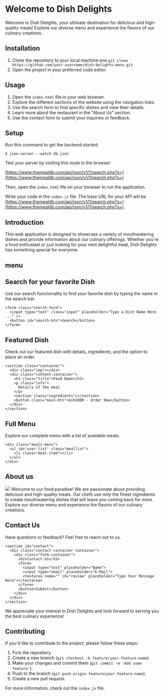 # Welcome to Dish Delights 
Welcome to Dish Delights, your ultimate destination for delicious and high-quality meals! Explore our diverse menu and experience the flavors of our culinary creations.
## Installation
1. Clone the repository to your local machine:one
`git clone https://github.com/your-username/dish-delights-menu.git
`
2. Open the project in your preferred code editor.
## Usage
1. Open the `index.html` file in your web browser.
2. Explore the different sections of the website using the navigation links.
3. Use the search form to find specific dishes and view their details.
4. Learn more about the restaurant in the "About Us" section.
5. Use the contact form to submit your inquiries or feedback.
## Setup
Run this command to get the backend started:

```console
$ json-server --watch db.json
```

Test your server by visiting this route in the browser:

[https://www.themealdb.com/api/json/v1/1/search.php?s=](https://www.themealdb.com/api/json/v1/1/search.php?s=)

Then, open the `index.html` file on your browser to run the application.

Write your code in the `index.js` file. The base URL for your API will be
[https://www.themealdb.com/api/json/v1/1/search.php?s=](https://www.themealdb.com/api/json/v1/1/search.php?s=).
## Introduction
This web application is designed to showcase a variety of mouthwatering dishes and provide information about our culinary offerings. Whether you're a food enthusiast or just looking for your next delightful meal, Dish Delights has something special for everyone.
## menu
## Search for your favorite Dish
Use our search functionality to find your favorite dish by typing the name in the search bar.
```
<form class="search-form">
  <input type="text" class="input" placeholder="Type a Dish Name Here ..." />
  <button id="search-btn">Search</button>
</form>
```
## Featured Dish
Check out our featured dish with details, ingredients, and the option to place an order.
```
<section class="container">
  <div class="img"></div>
  <div class="content-container">
    <h1 class="title">Food Name</h1>
    <p class="info">
      Details of the meal
    </p>
    <section class="ingredients"></section>
    <button class="main-btn">ksh1000 - Order Now</button>
  </div>
</section>
```
## Full Menu
Explore our complete menu with a list of available meals.
```
<div class="meals-menu">
  <ul id='user-list' class="meallist">
    <li class="meal-item"></li>
  </ul>
</div>
```
## About us
![](https:\/\/www.themealdb.com\/images\/media\/meals\/urzj1d1587670726.jpg)
Welcome to our food paradise! We are passionate about providing delicious and high-quality meals. Our chefs use only the finest ingredients to create mouthwatering dishes that will leave you coming back for more. Explore our diverse menu and experience the flavors of our culinary creations.

## Contact Us
Have questions or feedback? Feel free to reach out to us.
```
<section id="contact">
  <div class="contact-container container">
    <div class="form-container">
      <h2>Contact Us</h2>
      <form>
        <input type="text" placeholder="Name">
        <input type="email" placeholder="E-Mail">
        <textarea name="" id="review" placeholder="Type Your Message Here"></textarea>
      </form>
      <button>Submit</button>
    </div>
  </div>
</section>
```
We appreciate your interest in Dish Delights and look forward to serving you the best culinary experience!
## Contributing
If you'd like to contribute to the project, please follow these steps:
1. Fork the repository.
2. Create a new branch (`git checkout -b feature/your-feature-name`).
3. Make your changes and commit them (`git commit -m 'Add some feature'`).
4. Push to the branch (`git push origin feature/your-feature-name`).
5. Create a new pull request.

For more information, check out the `index.js` file.